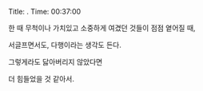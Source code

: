 Title: .
Time: 00:37:00

한 때 무척이나 가치있고 소중하게 여겼던 것들이 점점 옅어질 때,

서글프면서도, 다행이라는 생각도 든다.

그렇게라도 닳아버리지 않았다면

더 힘들었을 것 같아서.

